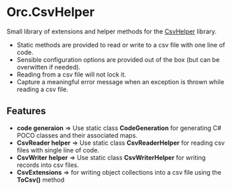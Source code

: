Orc.CsvHelper
=================

Small library of extensions and helper methods for the [CsvHelper](http://joshclose.github.io/CsvHelper) library.

- Static methods are provided to read or write to a csv file with one line of code.
- Sensible configuration options are provided out of the box (but can be overwitten if needed).
- Reading from a csv file will not lock it.
- Capture a meaningful error message when an exception is thrown while reading a csv file. 

Features
----------

- **code generaion** => Use static class **CodeGeneration** for generating C# POCO classes and their associated maps.
- **CsvReader helper** => Use static class **CsvReaderHelper** for reading csv files with single line of code.
- **CsvWriter helper** => Use static class **CsvWriterHelper** for writing records into csv files.
- **CsvExtensions** => for writing object collections into a csv file using the **ToCsv()** method
